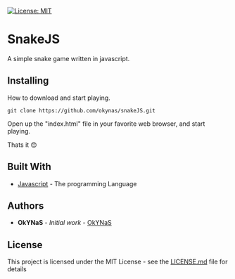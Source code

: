 [![License: MIT](https://img.shields.io/badge/License-MIT-yellow.svg)](https://opensource.org/licenses/MIT)

# SnakeJS

A simple snake game written in javascript.


## Installing

How to download and start playing.

```
git clone https://github.com/okynas/snakeJS.git
```

Open up the "index.html" file in your favorite web browser, and start playing.

Thats it 😊 


## Built With

* [Javascript](https://www.javascript.com/) - The programming Language

## Authors

* **OkYNaS** - *Initial work* - [OkYNaS](https://github.com/okynas)

## License

This project is licensed under the MIT License - see the [LICENSE.md](LICENSE.md) file for details